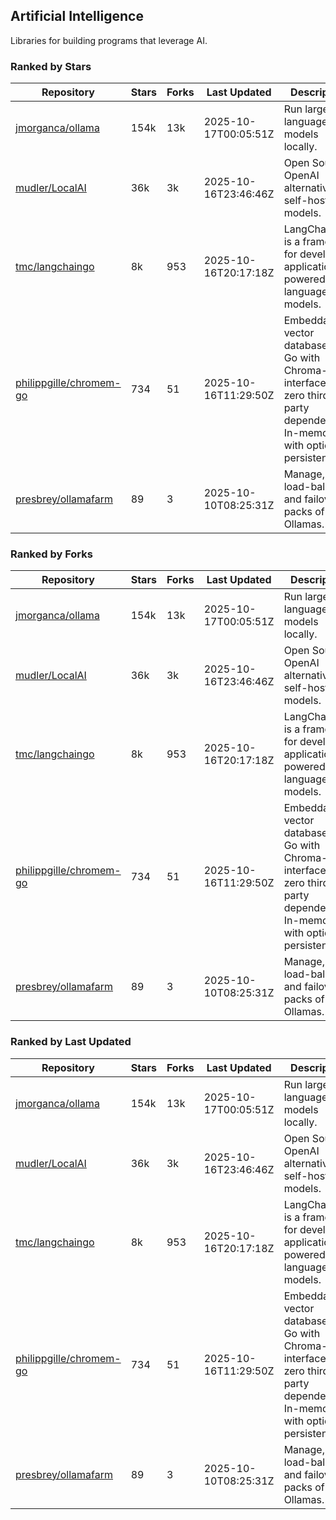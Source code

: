 ## Artificial Intelligence

Libraries for building programs that leverage AI.

### Ranked by Stars

| Repository | Stars | Forks | Last Updated | Description | 
|------------|-------|-------|--------------|-------------|
| [jmorganca/ollama](https://github.com/jmorganca/ollama) | 154k | 13k | 2025-10-17T00:05:51Z |  Run large language models locally. |
| [mudler/LocalAI](https://github.com/mudler/LocalAI) | 36k | 3k | 2025-10-16T23:46:46Z |  Open Source OpenAI alternative, self-host AI models. |
| [tmc/langchaingo](https://github.com/tmc/langchaingo) | 8k | 953 | 2025-10-16T20:17:18Z |  LangChainGo is a framework for developing applications powered by language models. |
| [philippgille/chromem-go](https://github.com/philippgille/chromem-go) | 734 | 51 | 2025-10-16T11:29:50Z |  Embeddable vector database for Go with Chroma-like interface and zero third-party dependencies. In-memory with optional persistence. |
| [presbrey/ollamafarm](https://github.com/presbrey/ollamafarm) | 89 | 3 | 2025-10-10T08:25:31Z |  Manage, load-balance, and failover packs of Ollamas. |

### Ranked by Forks

| Repository | Stars | Forks | Last Updated | Description | 
|------------|-------|-------|--------------|-------------|
| [jmorganca/ollama](https://github.com/jmorganca/ollama) | 154k | 13k | 2025-10-17T00:05:51Z |  Run large language models locally. |
| [mudler/LocalAI](https://github.com/mudler/LocalAI) | 36k | 3k | 2025-10-16T23:46:46Z |  Open Source OpenAI alternative, self-host AI models. |
| [tmc/langchaingo](https://github.com/tmc/langchaingo) | 8k | 953 | 2025-10-16T20:17:18Z |  LangChainGo is a framework for developing applications powered by language models. |
| [philippgille/chromem-go](https://github.com/philippgille/chromem-go) | 734 | 51 | 2025-10-16T11:29:50Z |  Embeddable vector database for Go with Chroma-like interface and zero third-party dependencies. In-memory with optional persistence. |
| [presbrey/ollamafarm](https://github.com/presbrey/ollamafarm) | 89 | 3 | 2025-10-10T08:25:31Z |  Manage, load-balance, and failover packs of Ollamas. |

### Ranked by Last Updated

| Repository | Stars | Forks | Last Updated | Description | 
|------------|-------|-------|--------------|-------------|
| [jmorganca/ollama](https://github.com/jmorganca/ollama) | 154k | 13k | 2025-10-17T00:05:51Z |  Run large language models locally. |
| [mudler/LocalAI](https://github.com/mudler/LocalAI) | 36k | 3k | 2025-10-16T23:46:46Z |  Open Source OpenAI alternative, self-host AI models. |
| [tmc/langchaingo](https://github.com/tmc/langchaingo) | 8k | 953 | 2025-10-16T20:17:18Z |  LangChainGo is a framework for developing applications powered by language models. |
| [philippgille/chromem-go](https://github.com/philippgille/chromem-go) | 734 | 51 | 2025-10-16T11:29:50Z |  Embeddable vector database for Go with Chroma-like interface and zero third-party dependencies. In-memory with optional persistence. |
| [presbrey/ollamafarm](https://github.com/presbrey/ollamafarm) | 89 | 3 | 2025-10-10T08:25:31Z |  Manage, load-balance, and failover packs of Ollamas. |

